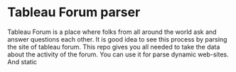 # Tableau Forum parser
Tableau Forum is a place where folks from all around the world ask and answer questions each other. It is good idea to see this process by parsing the site of tableau forum. This repo gives you all needed to take the data about the activity of the forum.
You can use it for parse dynamic web-sites. And static